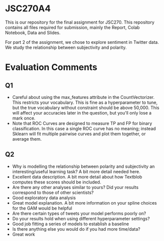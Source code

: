 # JSC270A4

This is our repository for the final assignment for JSC270. This repository contains all files required for submission, mainly the Report, Colab Notebook, Data and Slides. 

For part 2 of the assignment, we chose to explore sentiment in Twitter data. We study the relationship between subjectivity and polarity. 

# Evaluation Comments

## Q1

- Careful about using the max_features attribute in the CountVectorizer. This restricts your vocabulary. This is fine as a hyperparameter to tune, but the true vocabulary without constraint should be above 50,000. This will affect your accuracies later in the question, but you'll only lose a mark once.
- Note that ROC Curves are designed to measure TP and FP for binary classification. In this case a single ROC curve has no meaning; instead Sklearn will fit multiple pairwise curves and plot them together, or average them.

## Q2

- Why is modelling the relationship between polarity and subjectivity an interesting/useful learning task? A bit more detail needed here.
- Excellent data description. A bit more detail about how Textblob computes these scores should be included.
- Are there any other analyses similar to yours? Did your results correspond to those of other scientists?
- Good exploratory data analysis
- Great model explanation. A bit more information on your spline choices for the GAM would be helpful
- Are there certain types of tweets your model performs poorly on?
- Do your results hold when using different hyperparameter settings?
- Good job fitting a series of models to establish a baseline
- Is there anything else you would do if you had more time/data?
- Great work

